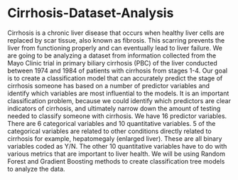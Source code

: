 # Cirrhosis-Dataset-Analysis

Cirrhosis is a chronic liver disease that occurs when healthy liver cells are replaced by scar tissue, also known as fibrosis. This scarring prevents the liver from functioning properly and can eventually lead to liver failure. We are going to be analyzing a dataset from information collected from the Mayo Clinic trial in primary biliary cirrhosis (PBC) of the liver conducted between 1974 and 1984 of patients with cirrhosis from stages 1-4. Our goal is to create a classification model that can accurately predict the stage of cirrhosis someone has based on a number of predictor variables and identify which variables are most influential to the models. It is an important classification problem, because we could identify which predictors are clear indicators of cirrhosis, and ultimately narrow down the amount of testing needed to classify someone with cirrhosis. We have 16 predictor variables. There are 6 categorical variables and 10 quantitative variables. 5 of the categorical variables are related to other conditions directly related to cirrhosis for example, hepatomegaly (enlarged liver). These are all binary variables coded as Y/N. The other 10 quantitative variables have to do with various metrics that are important to liver health. We will be using Random Forest and Gradient Boosting methods to create classification tree models to analyze the data.
